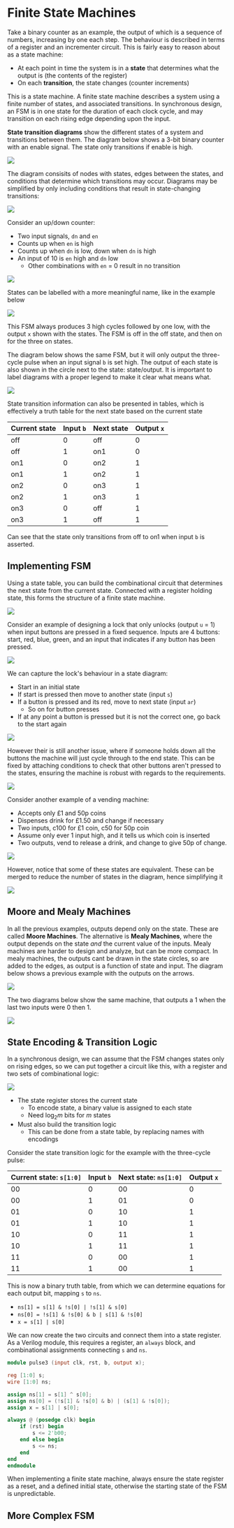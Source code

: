 # Finite State Machines

Take a binary counter as an example, the output of which is a sequence of numbers, increasing by one each step. The behaviour is described in terms of a register and an incrementer circuit. This is fairly easy to reason about as a state machine:

- At each point in time the system is in a **state** that determines what the output is (the contents of the register)
- On each **transition**, the state changes (counter increments)

This is a state machine. A finite state machine describes a system using a finite number of states, and associated transitions. In synchronous design, an FSM is in one state for the duration of each clock cycle, and may transition on each rising edge depending upon the input.

**State transition diagrams** show the different states of a system and transitions between them. The diagram below shows a 3-bit binary counter with an enable signal. The state only transitions if enable is high.

![](./img/fsm-1.png)

The diagram consisits of nodes with states, edges between the states, and conditions that determine which transitions may occur. Diagrams may be simplified by only including conditions that result in state-changing transitions:

![](./img/fsm-2.png)

Consider an up/down counter:

- Two input signals, `dn` and `en`
- Counts up when `en` is high
- Counts up when `dn` is low, down when `dn` is high
- An input of 10 is `en` high and `dn` low
  - Other combinations with `en` = 0 result in no transition

![](./img/fsm-3.png)

States can be labelled with a more meaningful name, like in the example below

![](./img/fsm-4.png)

This FSM always produces 3 high cycles followed by one low, with the output `x` shown with the states. The FSM is off in the off state, and then on for the three on states.

The diagram below shows the same FSM, but it will only output the three-cycle pulse when an input signal `b` is set high. The output of each state is also shown in the circle next to the state: state/output. It is important to label diagrams with a proper legend to make it clear what means what.

![](./img/fsm-5.png)

State transition information can also be presented in tables, which is effectively a truth table for the next state based on the current state

| Current state | Input `b` | Next state | Output `x` |
| ------------- | --------- | ---------- | ---------- |
| off           | 0         | off        | 0          |
| off           | 1         | on1        | 0          |
| on1           | 0         | on2        | 1          |
| on1           | 1         | on2        | 1          |
| on2           | 0         | on3        | 1          |
| on2           | 1         | on3        | 1          |
| on3           | 0         | off        | 1          |
| on3           | 1         | off        | 1          |

Can see that the state only transitions from off to on1 when input `b` is asserted.

## Implementing FSM

Using a state table, you can build the combinational circuit that determines the next state from the current state. Connected with a register holding state, this forms the structure of a finite state machine.

![](./img/fsm-7.png)

Consider an example of designing a lock that only unlocks (output `u` = 1) when input buttons are pressed in a fixed sequence. Inputs are 4 buttons: start, red, blue, green, and an input that indicates if any button has been pressed.

![](./img/lock.png)

We can capture the lock's behaviour in a state diagram:

- Start in an initial state
- If start is pressed then move to another state (input `s`)
- If a button is pressed and its red, move to next state (input `ar`)
  - So on for button presses
- If at any point a button is pressed but it is not the correct one, go back to the start again

![](./img/lock-fsm.png)

However their is still another issue, where if someone holds down all the buttons the machine will just cycle through to the end state. This can be fixed by attaching conditions to check that other buttons aren't pressed to the states, ensuring the machine is robust with regards to the requirements.

![](./img/lock-fsm-2.png)

Consider another example of a vending machine:

- Accepts only £1 and 50p coins
- Dispenses drink for £1.50 and change if necessary
- Two inputs, c100 for £1 coin, c50 for 50p coin
- Assume only ever 1 input high, and it tells us which coin is inserted
- Two outputs, vend to release a drink, and change to give 50p of change.

![](./img/vending-1.png)

However, notice that some of these states are equivalent. These can be merged to reduce the number of states in the diagram, hence simplifying it

![](./img/vending-2.png)

## Moore and Mealy Machines

In all the previous examples, outputs depend only on the state. These are called **Moore Machines**. The alternative is **Mealy Machines**, where the output depends on the state _and_ the current value of the inputs. Mealy machines are harder to design and analyze, but can be more compact. In mealy machines, the outputs cant be drawn in the state circles, so are added to the edges, as output is a function of state and input. The diagram below shows a previous example with the outputs on the arrows.

![](./img/mealy-1.png)

The two diagrams below show the same machine, that outputs a 1 when the last two inputs were 0 then 1.

![](./img/mealy-2.png)

## State Encoding & Transition Logic

In a synchronous design, we can assume that the FSM changes states only on rising edges, so we can put together a circuit like this, with a register and two sets of combinational logic:

![](./img/fsm-7.png)

- The state register stores the current state
  - To encode state, a binary value is assigned to each state
  - Need $\log_2 m$ bits for $m$ states
- Must also build the transition logic
  - This can be done from a state table, by replacing names with encodings

Consider the state transition logic for the example with the three-cycle pulse:

| Current state: `s[1:0]` | Input `b` | Next state: `ns[1:0]` | Output `x` |
| ----------------------- | --------- | --------------------- | ---------- |
| 00                      | 0         | 00                    | 0          |
| 00                      | 1         | 01                    | 0          |
| 01                      | 0         | 10                    | 1          |
| 01                      | 1         | 10                    | 1          |
| 10                      | 0         | 11                    | 1          |
| 10                      | 1         | 11                    | 1          |
| 11                      | 0         | 00                    | 1          |
| 11                      | 1         | 00                    | 1          |

This is now a binary truth table, from which we can determine equations for each output bit, mapping `s` to `ns`.

- `ns[1] = s[1] & !s[0] | !s[1] & s[0]`
- `ns[0] = !s[1] & !s[0] & b | s[1] & !s[0]`
- `x = s[1] | s[0]`

We can now create the two circuits and connect them into a state register. As a Verilog module, this requires a register, an `always` block, and combinational assignments connecting `s` and `ns`.

```verilog
module pulse3 (input clk, rst, b, output x);

reg [1:0] s;
wire [1:0] ns;

assign ns[1] = s[1] ^ s[0];
assign ns[0] = (!s[1] & !s[0] & b) | (s[1] & !s[0]);
assign x = s[1] | s[0];

always @ (posedge clk) begin
    if (rst) begin
        s <= 2'b00;
    end else begin
        s <= ns;
    end
end
endmodule
```

When implementing a finite state machine, always ensure the state register as a reset, and a defined initial state, otherwise the starting state of the FSM is unpredictable.

## More Complex FSM
